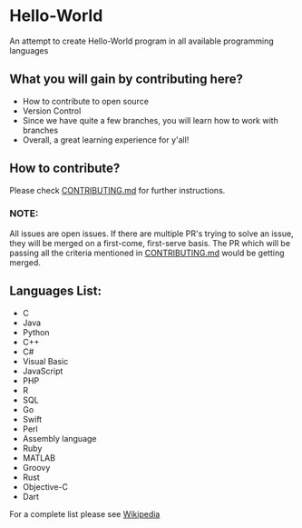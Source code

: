# Hello-World
An attempt to create Hello-World program in all available programming languages

## What you will gain by contributing here?

- How to contribute to open source
- Version Control
- Since we have quite a few branches, you will learn how to work with branches
- Overall, a great learning experience for y'all!

## How to contribute?

Please check [CONTRIBUTING.md](./CONTRIBUTING.md) for further instructions.

### NOTE:

All issues are open issues. If there are multiple PR's trying to solve an issue, they will be merged on a first-come, first-serve basis. The PR which will be passing all the criteria mentioned in [CONTRIBUTING.md](./CONTRIBUTING.md) would be getting merged.

## Languages List:
-	C
-	Java
-	Python
-	C++
-	C#
-	Visual Basic
-	JavaScript
-	PHP
-	R
-	SQL
-	Go
-	Swift
-	Perl
-	Assembly language
-	Ruby
-	MATLAB
-	Groovy
-	Rust
-	Objective-C
-	Dart

For a complete list please see [Wikipedia](https://en.wikipedia.org/wiki/List_of_programming_languages)
